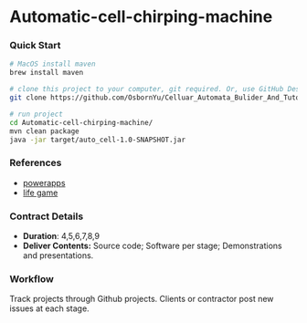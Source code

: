 # Automatic-cell-chirping-machine

### Quick Start

```bash
# MacOS install maven
brew install maven

# clone this project to your computer, git required. Or, use GitHub Desktop
git clone https://github.com/OsbornYu/Celluar_Automata_Bulider_And_Tutor-.git

# run project
cd Automatic-cell-chirping-machine/
mvn clean package
java -jar target/auto_cell-1.0-SNAPSHOT.jar
```

### References

* [powerapps](https://apps.powerapps.com/play/e/default-5e022ca1-5c04-4f87-8db7-d588726274e3/a/6bed02ac-ed7a-4403-9c30-0ec8f483cd35?tenantId=5e022ca1-5c04-4f87-8db7-d588726274e3&FormLink=ViewProject&ID=306)
* [life game](https://baike.baidu.com/item/%E5%BA%B7%E5%A8%81%E7%94%9F%E5%91%BD%E6%B8%B8%E6%88%8F/22668799?fromtitle=%E7%94%9F%E5%91%BD%E6%B8%B8%E6%88%8F&fromid=2926434&fr=aladdin)

### Contract Details

* **Duration**: 4,5,6,7,8,9
* **Deliver Contents:** Source code; Software per stage; Demonstrations and presentations.


### Workflow

Track projects through Github projects. Clients or contractor post new issues at each stage.
